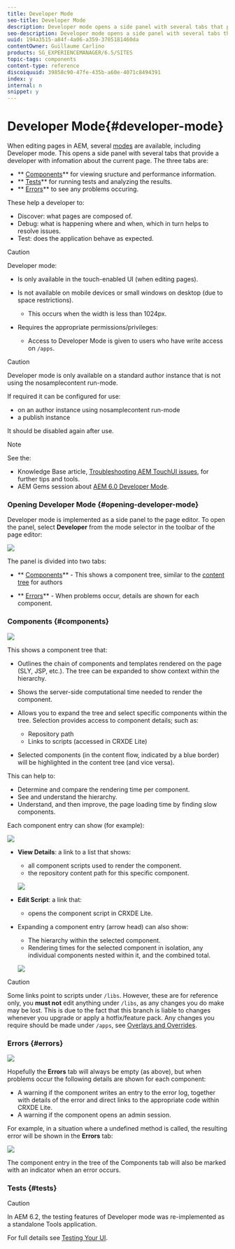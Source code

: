 ```yaml
---
title: Developer Mode
seo-title: Developer Mode
description: Developer mode opens a side panel with several tabs that provide a developer with infomation about the current page
seo-description: Developer mode opens a side panel with several tabs that provide a developer with infomation about the current page
uuid: 194a3515-a84f-4a06-a359-3705181460da
contentOwner: Guillaume Carlino
products: SG_EXPERIENCEMANAGER/6.5/SITES
topic-tags: components
content-type: reference
discoiquuid: 39858c90-47fe-435b-a60e-4071c8494391
index: y
internal: n
snippet: y
---
```


# Developer Mode{#developer-mode}

<!--
Comment Type: remark
Last Modified By: Alison Heimoz (aheimoz)
Last Modified Date: 2018-01-18T11:19:17.324-0500
<p>might move</p>
<p>link to<br /> http://author.day.com/content/docs/en/aem/6-2/develop/components/hobbes.html<br /> http://author.day.com/content/docs/en/aem/6-2/develop/components/components-develop.html</p>
-->

When editing pages in AEM, several [modes](../../../../6-5/sites/authoring/using/author-environment-tools.md#modestouchoptimizedui) are available, including Developer mode. This opens a side panel with several tabs that provide a developer with infomation about the current page. The three tabs are:

* ** [Components](#components)** for viewing sructure and performance information.
* ** [Tests](#tests)** for running tests and analyzing the results.
* ** [Errors](#errors)** to see any problems occuring.

These help a developer to:

* Discover: what pages are composed of.
* Debug: what is happening where and when, which in turn helps to resolve issues.
* Test: does the application behave as expected.

<!--
Comment Type: remark
Last Modified By: Alison Heimoz (aheimoz)
Last Modified Date: 2018-01-18T11:19:17.407-0500
<p>please confirm required permissions/privileges.</p>
-->

>[!CAUTION]
>
>Developer mode:
>
>* Is only available in the touch-enabled UI (when editing pages).
>* Is not available on mobile devices or small windows on desktop (due to space restrictions).  
>
>    * This occurs when the width is less than 1024px.  
>
>* Requires the appropriate permissions/privileges:  
>
>    * Access to Developer Mode is given to users who have write access on `/apps`.
>

<!--
Comment Type: remark
Last Modified By: Alison Heimoz (aheimoz)
Last Modified Date: 2018-01-18T11:19:17.490-0500
<p>what exactly needs documenting for <a href="https://jira.corp.adobe.com/browse/DOC-5442">https://jira.corp.adobe.com/browse/DOC-5442</a> on this page?</p>
<p>would the following with a link to the full documentation be sufficient (when it's written)?</p>
<p> </p>
-->

>[!CAUTION]
>
>Developer mode is only available on a standard author instance that is not using the nosamplecontent run-mode.
>
>If required it can be configured for use:
>
>* on an author instance using nosamplecontent run-mode   
>* a publish instance
>
>It should be disabled again after use.

<!--
Comment Type: remark
Last Modified By: Alison Heimoz (aheimoz)
Last Modified Date: 2018-01-18T11:19:17.571-0500
<p>is the Gems session still appropriate?</p>
-->

>[!NOTE]
>
>See the:
>
>* Knowledge Base article, [Troubleshooting AEM TouchUI issues](/kb/troubleshooting-aem-touchui-issues.md), for further tips and tools.
>* AEM Gems session about [AEM 6.0 Developer Mode](http://docs.adobe.com/content/ddc/en/gems/aem-6-0-developer-mode.html).
>

### Opening Developer Mode {#opening-developer-mode}

Developer mode is implemented as a side panel to the page editor. To open the panel, select **Developer** from the mode selector in the toolbar of the page editor:

![](assets/chlimage_1-17.png)

The panel is divided into two tabs:

* ** [Components](../../../../6-5/sites/developing/using/developer-mode.md#components)** - This shows a component tree, similar to the [content tree](../../../../6-5/sites/authoring/using/author-environment-tools.md#content-tree) for authors

* ** [Errors](../../../../6-5/sites/developing/using/developer-mode.md#errors)** - When problems occur, details are shown for each component.

### Components {#components}

<!--
Comment Type: remark
Last Modified By: Alison Heimoz (aheimoz)
Last Modified Date: 2018-01-18T11:19:17.774-0500
<p>is there more - enough to justify its own page?</p>
-->

<!--
Comment Type: remark
Last Modified By: Alison Heimoz (aheimoz)
Last Modified Date: 2018-01-18T11:19:17.800-0500
<p>what are the possible colours for the timings (eg orange, yellow, ???)? and their significance?</p>
<p>is the following true? what about orange/yellow?</p>
<p>"Timers:</p>
<ul>
<li>The component render times that are excessively slow should be displayed in red.</li>
<li>Excessively slow means that it takes 3x longer than the average to render (always consider the time of the component itself, basically substracting the time sub-components took to render).</li>
<li>Parent components of slow components should display some hint that they have a slow child.</li>
<li>If the page takes more that 100ms to render, it's time should be displayed in big fat blinking shaking phosphorescent red.</li>
</ul>
<p>"</p>
-->

![](assets/chlimage_1-18.png) 

<!--
Comment Type: remark
Last Modified By: Alison Heimoz (aheimoz)
Last Modified Date: 2018-01-18T11:19:17.860-0500
<p>what the difference between links provided by View Details and the one provided via Edit Script (this component one appears in the both).....just quicker access?<br /> </p>
-->

This shows a component tree that:

* Outlines the chain of components and templates rendered on the page (SLY, JSP, etc.). The tree can be expanded to show context within the hierarchy.  
* Shows the server-side computational time needed to render the component.
* Allows you to expand the tree and select specific components within the tree. Selection provides access to component details; such as:

    * Repository path
    * Links to scripts (accessed in CRXDE Lite)

* Selected components (in the content flow, indicated by a blue border) will be highlighted in the content tree (and vice versa).

This can help to:

* Determine and compare the rendering time per component.
* See and understand the hierarchy.  
* Understand, and then improve, the page loading time by finding slow components.

Each component entry can show (for example):

![](assets/chlimage_1-19.png)

* **View Details**: a link to a list that shows:

    * all component scripts used to render the component.
    * the repository content path for this specific component.

  ![](assets/chlimage_1-20.png)

* **Edit Script**: a link that:

    * opens the component script in CRXDE Lite.

* Expanding a component entry (arrow head) can also show:

    * The hierarchy within the selected component.
    * Rendering times for the selected component in isolation, any individual components nested within it, and the combined total.

  ![](assets/chlimage_1-21.png)

>[!CAUTION]
>
>Some links point to scripts under `/libs`. However, these are for reference only, you **must not** edit anything under `/libs`, as any changes you do make may be lost. This is due to the fact that this branch is liable to changes whenever you upgrade or apply a hotfix/feature pack. Any changes you require should be made under `/apps`, see [Overlays and Overrides](/6-5/sites/developing/using/overlays.md).

### Errors {#errors}

![](assets/chlimage_1-22.png)

Hopefully the **Errors** tab will always be empty (as above), but when problems occur the following details are shown for each component:

* A warning if the component writes an entry to the error log, together with details of the error and direct links to the appropriate code within CRXDE Lite.  
* A warning if the component opens an admin session.

<!--
Comment Type: remark
Last Modified By: Alison Heimoz (aheimoz)
Last Modified Date: 2018-01-18T11:19:18.390-0500
<p>these are from the 6.0 Gems session - any better examples from 6.1 ? how to reproduce an error (example used in gems doesn't seem to work any more - better error handling? :)<br /> </p>
-->

For example, in a situation where a undefined method is called, the resulting error will be shown in the **Errors** tab:

![](assets/chlimage_1-23.png)

The component entry in the tree of the Components tab will also be marked with an indicator when an error occurs.

### Tests {#tests}

>[!CAUTION]
>
>In AEM 6.2, the testing features of Developer mode was re-implemented as a standalone Tools application.
>
>For full details see [Testing Your UI](../../../../6-5/sites/developing/using/hobbes.md).

